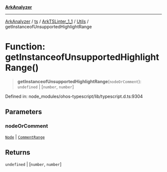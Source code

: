 [**ArkAnalyzer**](../../../../../../../../README.md)

***

[ArkAnalyzer](../../../../../../../../globals.md) / [ts](../../../../../README.md) / [ArkTSLinter\_1\_1](../../../README.md) / [Utils](../README.md) / getInstanceofUnsupportedHighlightRange

# Function: getInstanceofUnsupportedHighlightRange()

> **getInstanceofUnsupportedHighlightRange**(`nodeOrComment`): `undefined` \| \[`number`, `number`\]

Defined in: node\_modules/ohos-typescript/lib/typescript.d.ts:9304

## Parameters

### nodeOrComment

[`Node`](../../../../../interfaces/Node.md) | [`CommentRange`](../../../../../interfaces/CommentRange.md)

## Returns

`undefined` \| \[`number`, `number`\]
